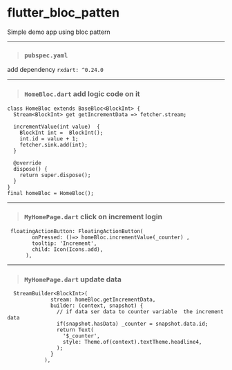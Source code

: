 # flutter_bloc_patten
Simple demo app using bloc pattern 

***
> ### `pubspec.yaml`
add dependency 
`rxdart: ^0.24.0`


***


> ### `HomeBloc.dart`  add logic code on it
```
class HomeBloc extends BaseBloc<BlockInt> {
  Stream<BlockInt> get getIncrementData => fetcher.stream;

  incrementValue(int value)  {
    BlockInt int =  BlockInt();
    int.id = value + 1;
    fetcher.sink.add(int);
  }

  @override
  dispose() {
    return super.dispose();
  }
}
final homeBloc = HomeBloc();
```
***
> ### `MyHomePage.dart`  click on increment login 
```
 floatingActionButton: FloatingActionButton(
        onPressed: ()=> homeBloc.incrementValue(_counter) ,
        tooltip: 'Increment',
        child: Icon(Icons.add),
      ),
```
***
> ### `MyHomePage.dart` update data 
```
  StreamBuilder<BlockInt>(
              stream: homeBloc.getIncrementData,
              builder: (context, snapshot) {
                // if data ser data to counter variable  the increment data
                if(snapshot.hasData) _counter = snapshot.data.id;
                return Text(
                  '$_counter',
                  style: Theme.of(context).textTheme.headline4,
                );
              }
            ), 
```

